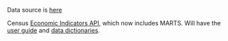 Data source is [here](https://www.census.gov/retail/sales.html)

Census [Economic Indicators API](https://www.census.gov/data/developers/data-sets/economic-indicators.html),
which now includes MARTS. Will have the [user guide](https://www2.census.gov/data/api-documentation/EITS_API_User_Guide_Dec2020.pdf)
and [data dictionaries](https://www.census.gov/econ_datasets/).
